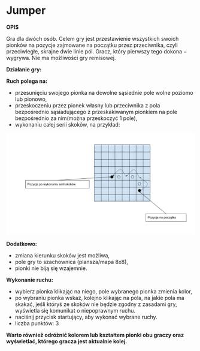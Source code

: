 # Jumper
**OPIS**

Gra dla dwóch osób. Celem gry jest przestawienie wszystkich swoich pionków na pozycje
zajmowane na początku przez przeciwnika, czyli przeciwległe, skrajne dwie linie pól. Gracz, który
pierwszy tego dokona − wygrywa. Nie ma możliwości gry remisowej.

**Działanie gry:**

 **Ruch polega na:**
  - przesunięciu swojego pionka na dowolne sąsiednie pole wolne poziomo lub pionowo,
  - przeskoczeniu przez pionek własny lub przeciwnika z pola bezpośrednio
  sąsiadującego z przeskakiwanym pionkiem na pole bezpośrednio za nim(można
  przeskoczyć 1 pole),
  - wykonaniu całej serii skoków, na przykład:

<img src="skoczki.png"/>

**Dodatkowo:**
  - zmiana kierunku skoków jest możliwa,
  - pole gry to szachownica (plansza/mapa 8x8),
  - pionki nie biją się wzajemnie.

**Wykonanie ruchu:**
  - wybierz pionka klikając na niego, pole wybranego pionka zmienia kolor,
  - po wybraniu pionka wskaż, kolejno klikając na pola, na jakie pola ma skakać, jeśli któryś
  ze skoków nie będzie zgodny z zasadami gry, wyświetla się komunikat o niepoprawnym
  ruchu.
  - naciśnij przycisk startujący, aby wykonać wybrane ruchy.
  - liczba punktów: 3

**Warto również odróżnić kolorem lub kształtem pionki obu graczy oraz wyświetlać, którego
gracza jest aktualnie kolej.**
